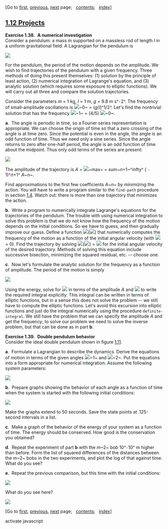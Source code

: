 <div class="navigation">

[Go to <span>[first](book.html),
[previous](book-Z-H-18.html)</span><span>,
[next](book-Z-H-20.html)</span> page<span>;
  </span><span>[contents](book-Z-H-4.html#%_toc_start)</span><span><span>;
  </span>[index](book-Z-H-82.html#%_index_start)</span>]

</div>

[1.12  Projects](book-Z-H-4.html#%_toc_%_sec_1.12)
--------------------------------------------------

**Exercise 1.38.**  **A numerical investigation**\
 Consider a pendulum: a mass *m* supported on a massless rod of
length *l* in a uniform gravitational field. A Lagrangian for the
pendulum is

<div align="left">

![](chap1-Z-G-280.gif)

</div>

For the pendulum, the period of the motion depends on the amplitude. We
wish to find trajectories of the pendulum with a given frequency. Three
methods of doing this present themselves: (1) solution by the principle
of least action, (2) numerical integration of Lagrange's equation, and
(3) analytic solution (which requires some exposure to elliptic
functions). We will carry out all three and compare the solution
trajectories.

Consider the parameters *m* = 1 kg, *l* = 1 m, *g* = 9.8 m s^`-`2^. The
frequency of small-amplitude oscillations is ![](chap1-Z-G-D-23.gif)~0~
= (*g*/*l*)^1/2^. Let's find the nontrivial solution that has the
frequency ![](chap1-Z-G-D-23.gif)~1~ = (4/5) ![](chap1-Z-G-D-23.gif)~0~.

**a**.  The angle is periodic in time, so a Fourier series
representation is appropriate. We can choose the origin of time so that
a zero crossing of the angle is at time zero. Since the potential is
even in the angle, the angle is an odd function of time. Thus we need
only a sine series. Since the angle returns to zero after one-half
period, the angle is an odd function of time about the midpoint. Thus
only odd terms of the series are present:

<div align="left">

![](chap1-Z-G-281.gif)

</div>

The amplitude of the trajectory is *A* = ![](chap1-Z-G-D-19.gif)~max~ =
sum~*n*=1~^infty^ ( `-` 1)^*n*+1^ *A*~*n*~.

Find approximations to the first few coefficients *A*~*n*~ by minimizing
the action. You will have to write a program similar to the `find-path`
procedure in section [1.4](book-Z-H-11.html#%_sec_1.4). Watch out: there
is more than one trajectory that minimizes the action.

**b**.  Write a program to numerically integrate Lagrange's equations
for the trajectories of the pendulum. The trouble with using numerical
integration to solve this problem is that we do not know how the
frequency of the motion depends on the initial conditions. So we have to
guess, and then gradually improve our guess. Define a function
![](chap1-Z-G-D-57.gif)(![](chap1-Z-G-D-20.gif)) that numerically
computes the frequency of the motion as a function of the initial
angular velocity (with ![](chap1-Z-G-D-19.gif) = 0). Find the trajectory
by solving ![](chap1-Z-G-D-57.gif)(![](chap1-Z-G-D-20.gif)) =
![](chap1-Z-G-D-23.gif) for the initial angular velocity of the desired
trajectory. Methods of solving this equation include successive
bisection, minimizing the squared residual, etc. -- choose one.

**c**.  Now let's formulate the analytic solution for the frequency as a
function of amplitude. The period of the motion is simply

<div align="left">

![](chap1-Z-G-282.gif)

</div>

Using the energy, solve for ![](chap1-Z-G-D-20.gif) in terms of the
amplitude *A* and ![](chap1-Z-G-D-19.gif) to write the required integral
explicitly. This integral can be written in terms of elliptic functions,
but in a sense this does not solve the problem -- we still have to
compute the elliptic functions. Let's avoid this excursion into elliptic
functions and just do the integral numerically using the procedure
`definite-integral`. We still have the problem that we can specify the
amplitude *A* and get the frequency; to solve our problem we need to
solve the inverse problem, but that can be done as in part **b**.

**Exercise 1.39.**  **Double pendulum behavior**\
 Consider the ideal double pendulum shown in
figure [1.11](#FIGURE_1.11).

**a**.  Formulate a Lagrangian to describe the dynamics. Derive the
equations of motion in terms of the given angles
![](chap1-Z-G-D-19.gif)~1~ and ![](chap1-Z-G-D-19.gif)~2~. Put the
equations into a form appropriate for numerical integration. Assume the
following system parameters:

<div align="left">

![](chap1-Z-G-283.gif)

</div>

**b**.  Prepare graphs showing the behavior of each angle as a function
of time when the system is started with the following initial
conditions:

<div align="left">

![](chap1-Z-G-284.gif)

</div>

Make the graphs extend to 50 seconds. Save the state points at
.125-second intervals in a list.

**c**.  Make a graph of the behavior of the energy of your system as a
function of time. The energy should be conserved. How good is the
conservation you obtained?

**d**.  Repeat the experiment of part **b** with the *m*~2~ bob
10^`-`10^ m higher than before. Form the list of squared differences of
the distances between the *m*~2~ bobs in the two experiments, and plot
the log of that against time. What do you see?

**e**.  Repeat the previous comparison, but this time with the initial
conditions:

<div align="left">

![](chap1-Z-G-285.gif)

</div>

What do you see here?

<div align="left">

![](chap1-Z-G-286.gif)

</div>

<div class="navigation">

[Go to <span>[first](book.html),
[previous](book-Z-H-18.html)</span><span>,
[next](book-Z-H-20.html)</span> page<span>;
  </span><span>[contents](book-Z-H-4.html#%_toc_start)</span><span><span>;
  </span>[index](book-Z-H-82.html#%_index_start)</span>]

</div>

activate javascript


